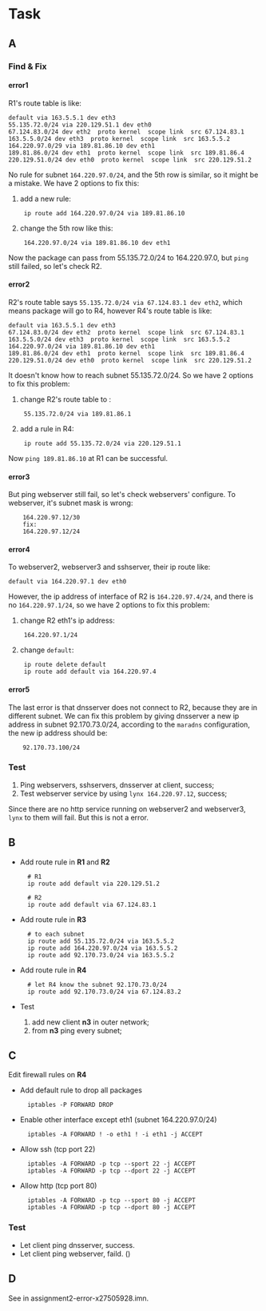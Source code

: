 # Task

## A

### Find & Fix

#### **error1**

R1's route table is like:

    default via 163.5.5.1 dev eth3
    55.135.72.0/24 via 220.129.51.1 dev eth0
    67.124.83.0/24 dev eth2  proto kernel  scope link  src 67.124.83.1
    163.5.5.0/24 dev eth3  proto kernel  scope link  src 163.5.5.2
    164.220.97.0/29 via 189.81.86.10 dev eth1
    189.81.86.0/24 dev eth1  proto kernel  scope link  src 189.81.86.4
    220.129.51.0/24 dev eth0  proto kernel  scope link  src 220.129.51.2

No rule for subnet `164.220.97.0/24`, and the 5th row is similar, so it might be a mistake.
We have 2 options to fix this:

1. add a new rule:

        ip route add 164.220.97.0/24 via 189.81.86.10

2. change the 5th row like this:

        164.220.97.0/24 via 189.81.86.10 dev eth1

 
Now the package can pass from 55.135.72.0/24 to 164.220.97.0, but `ping` still failed, so let's check R2.

#### **error2**

R2's route table says `55.135.72.0/24 via 67.124.83.1 dev eth2`, which means package will go to R4, however R4's route table is like:

    default via 163.5.5.1 dev eth3 
    67.124.83.0/24 dev eth2  proto kernel  scope link  src 67.124.83.1
    163.5.5.0/24 dev eth3  proto kernel  scope link  src 163.5.5.2
    164.220.97.0/24 via 189.81.86.10 dev eth1 
    189.81.86.0/24 dev eth1  proto kernel  scope link  src 189.81.86.4
    220.129.51.0/24 dev eth0  proto kernel  scope link  src 220.129.51.2

It doesn't know how to reach subnet 55.135.72.0/24.
So we have 2 options to fix this problem:

1. change R2's route table to :

        55.135.72.0/24 via 189.81.86.1

2. add a rule in R4:

        ip route add 55.135.72.0/24 via 220.129.51.1

Now `ping 189.81.86.10` at R1 can be successful.

#### error3
But ping webserver still fail, so let's check webservers' configure.
To webserver, it's subnet mask is wrong:

        164.220.97.12/30
        fix:
        164.220.97.12/24

#### error4
To webserver2, webserver3 and sshserver, their ip route like:

    default via 164.220.97.1 dev eth0

However, the ip address of interface of R2 is `164.220.97.4/24`, and there is no `164.220.97.1/24`, so we have 2 options to fix this problem:

1. change R2 eth1's ip address:

        164.220.97.1/24

2. change `default`:

        ip route delete default
        ip route add default via 164.220.97.4


#### error5

The last error is that dnsserver does not connect to R2, because they are in different subnet. We can fix this problem by giving dnsserver a new ip address in subnet 92.170.73.0/24, according to the `maradns` configuration, the new ip address should be:

        92.170.73.100/24
### Test

1. Ping webservers, sshservers, dnsserver at client, success;
2. Test webserver service by using `lynx 164.220.97.12`, success;

Since there are no http service running on webserver2 and webserver3, `lynx` to them will fail. But this is not a error.

## B

- Add route rule in **R1** and **R2**

        # R1
        ip route add default via 220.129.51.2
        
        # R2
        ip route add default via 67.124.83.1

- Add route rule in **R3**
        
        # to each subnet
        ip route add 55.135.72.0/24 via 163.5.5.2
        ip route add 164.220.97.0/24 via 163.5.5.2
        ip route add 92.170.73.0/24 via 163.5.5.2
        
- Add route rule in **R4**

        # let R4 know the subnet 92.170.73.0/24
        ip route add 92.170.73.0/24 via 67.124.83.2

- Test

    1. add new client **n3** in outer network;
    2. from **n3** ping every subnet;

## C

Edit firewall rules on **R4**

- Add default rule to drop all packages

        iptables -P FORWARD DROP

- Enable other interface except eth1 (subnet 164.220.97.0/24)

        iptables -A FORWARD ! -o eth1 ! -i eth1 -j ACCEPT

- Allow ssh (tcp port 22)

        iptables -A FORWARD -p tcp --sport 22 -j ACCEPT
        iptables -A FORWARD -p tcp --dport 22 -j ACCEPT

- Allow http (tcp port 80)

        iptables -A FORWARD -p tcp --sport 80 -j ACCEPT
        iptables -A FORWARD -p tcp --dport 80 -j ACCEPT

### Test
- Let client ping dnsserver, success.
- Let client ping webserver, faild. ()

## D

See in assignment2-error-x27505928.imn.